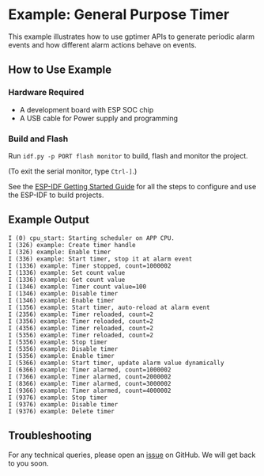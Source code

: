 # Example: General Purpose Timer

This example illustrates how to use gptimer APIs to generate periodic alarm events and how different alarm actions behave on events.

## How to Use Example

### Hardware Required

* A development board with ESP SOC chip
* A USB cable for Power supply and programming

### Build and Flash

Run `idf.py -p PORT flash monitor` to build, flash and monitor the project.

(To exit the serial monitor, type ``Ctrl-]``.)

See the [ESP-IDF Getting Started Guide](https://idf.espressif.com/) for all the steps to configure and use the ESP-IDF to build projects.
## Example Output

```
I (0) cpu_start: Starting scheduler on APP CPU.
I (326) example: Create timer handle
I (326) example: Enable timer
I (336) example: Start timer, stop it at alarm event
I (1336) example: Timer stopped, count=1000002
I (1336) example: Set count value
I (1336) example: Get count value
I (1346) example: Timer count value=100
I (1346) example: Disable timer
I (1346) example: Enable timer
I (1356) example: Start timer, auto-reload at alarm event
I (2356) example: Timer reloaded, count=2
I (3356) example: Timer reloaded, count=2
I (4356) example: Timer reloaded, count=2
I (5356) example: Timer reloaded, count=2
I (5356) example: Stop timer
I (5356) example: Disable timer
I (5356) example: Enable timer
I (5366) example: Start timer, update alarm value dynamically
I (6366) example: Timer alarmed, count=1000002
I (7366) example: Timer alarmed, count=2000002
I (8366) example: Timer alarmed, count=3000002
I (9366) example: Timer alarmed, count=4000002
I (9376) example: Stop timer
I (9376) example: Disable timer
I (9376) example: Delete timer
```

## Troubleshooting

For any technical queries, please open an [issue](https://github.com/espressif/esp-idf/issues) on GitHub. We will get back to you soon.
